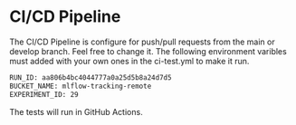 # CI/CD Pipeline

The CI/CD Pipeline is configure for push/pull requests from the main or develop branch. Feel free to change it. The following environment varibles must added with your own ones in the ci-test.yml to make it run.

```bash
RUN_ID: aa806b4bc4044777a0a25d5b8a24d7d5
BUCKET_NAME: mlflow-tracking-remote
EXPERIMENT_ID: 29
```

The tests will run in GitHub Actions.
